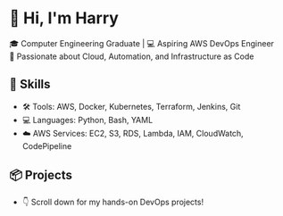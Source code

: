 # 👋 Hi, I'm Harry
🎓 Computer Engineering Graduate | 💻 Aspiring AWS DevOps Engineer  
🚀 Passionate about Cloud, Automation, and Infrastructure as Code

## 🔧 Skills
- 🛠️ Tools: AWS, Docker, Kubernetes, Terraform, Jenkins, Git
- 💻 Languages: Python, Bash, YAML
- ☁️ AWS Services: EC2, S3, RDS, Lambda, IAM, CloudWatch, CodePipeline

## 📦 Projects
- 👇 Scroll down for my hands-on DevOps projects!
